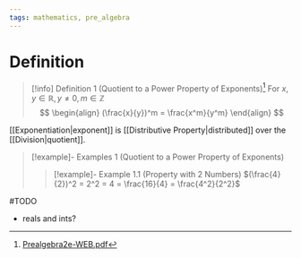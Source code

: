 ```yaml
---
tags: mathematics, pre_algebra
---
```


# Definition

> [!info] Definition 1 (Quotient to a Power Property of Exponents)[^1]
> For $x, y \in \mathbb{R}, y \neq 0, m \in \mathbb{Z}$
> $$
> \begin{align}
> (\frac{x}{y})^m = \frac{x^m}{y^m}
> \end{align}
> $$

[[Exponentiation|exponent]] is [[Distributive Property|distributed]] over the [[Division|quotient]].

> [!example]- Examples 1 (Quotient to a Power Property of Exponents)
> > [!example]- Example 1.1 (Property with 2 Numbers)
> > $(\frac{4}{2})^2 = 2^2 = 4 = \frac{16}{4} = \frac{4^2}{2^2}$

#TODO 
- reals and ints?

[^1]: [Prealgebra2e-WEB.pdf](zotero://open-pdf/library/items/W4QW2QZI?page=909)